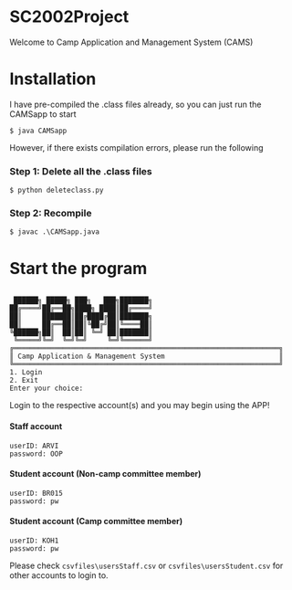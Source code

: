 # SC2002Project

Welcome to Camp Application and Management System (CAMS)

# Installation

I have pre-compiled the .class files already, so you can just run the CAMSapp to start

```
$ java CAMSapp
```

However, if there exists compilation errors, please run the following

### Step 1: Delete all the .class files

```
$ python deleteclass.py
```

### Step 2: Recompile

```
$ javac .\CAMSapp.java
```

# Start the program

```

 ██████╗ █████╗ ███╗   ███╗███████╗
██╔════╝██╔══██╗████╗ ████║██╔════╝
██║     ███████║██╔████╔██║███████╗
██║     ██╔══██║██║╚██╔╝██║╚════██║
╚██████╗██║  ██║██║ ╚═╝ ██║███████║
 ╚═════╝╚═╝  ╚═╝╚═╝     ╚═╝╚══════╝
╔═════════════════════════════════════════════════════════════════╗
║ Camp Application & Management System                            ║
╚═════════════════════════════════════════════════════════════════╝
1. Login
2. Exit
Enter your choice:
```

Login to the respective account(s) and you may begin using the APP!

#### Staff account

```
userID: ARVI
password: OOP
```

#### Student account (Non-camp committee member)

```
userID: BR015
password: pw
```

#### Student account (Camp committee member)

```
userID: KOH1
password: pw
```

Please check `csvfiles\usersStaff.csv` or `csvfiles\usersStudent.csv` for other accounts to login to.
